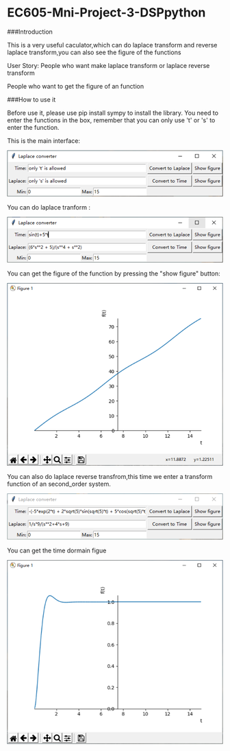 # EC605-Mni-Project-3-DSPpython
###Introduction

This is a very useful caculator,which can do laplace transform and reverse laplace transform,you can also see the figure of the functions

User Story:
  People who want make laplace transform or laplace reverse transform
  
  People who want to get the figure of an function

###How to use it

Before use it, please use pip install sympy to install the library.
You need to enter the functions in the box, remember that you can only use 't' or 's' to enter the function.

This is the main interface:


 ![Image description](https://github.com/NESSESS/EC605-Mni-Project-3-DSPpython/blob/master/pic0.PNG)
 
You can do laplace tranform :


 ![Image description](https://github.com/NESSESS/EC605-Mni-Project-3-DSPpython/blob/master/pic1.PNG)
 
You can get the figure of the function by pressing the "show figure" button:


 ![Image description](https://github.com/NESSESS/EC605-Mni-Project-3-DSPpython/blob/master/pic2.PNG)
 
You can also do laplace reverse transfrom,this time we enter a transform function of an second_order system.


![Image description](https://github.com/NESSESS/EC605-Mni-Project-3-DSPpython/blob/master/pic3.PNG)
 
You can get the time dormain figue


 ![Image description](https://github.com/NESSESS/EC605-Mni-Project-3-DSPpython/blob/master/pic4.PNG)
  
